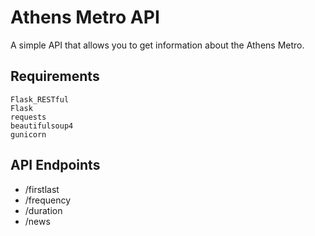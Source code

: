 # Athens Metro API
A simple API that allows you to get information about the Athens Metro.

## Requirements
```text
Flask_RESTful
Flask
requests
beautifulsoup4
gunicorn
```

## API Endpoints

* /firstlast
* /frequency
* /duration
* /news